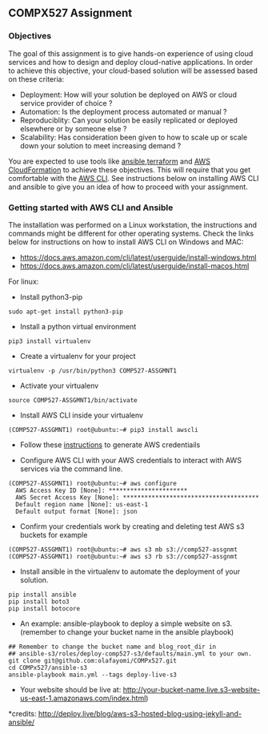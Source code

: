 ## COMPX527 Assignment

### Objectives
The goal of this assignment is to give hands-on experience of using cloud services and how to design and deploy cloud-native applications. In order to achieve this objective, your cloud-based solution will be assessed based on these criteria:
* Deployment: How will your solution be deployed on AWS or cloud service provider of choice ?
* Automation: Is the deployment process automated or manual ?
* Reproduciblity: Can your solution be easily replicated or deployed elsewhere or by someone else ?
* Scalability: Has consideration been given to how to scale up or scale down your solution to meet increasing demand ?
  
You are expected to use tools like [ansible](https://www.ansible.com/resources/get-started),[terraform](https://www.terraform.io/) and [AWS CloudFormation](https://aws.amazon.com/cloudformation/) to achieve these objectives. This will require that you get comfortable with the [AWS CLI](https://aws.amazon.com/cli/). See instructions below on installing AWS CLI and ansible to give you an idea of how to proceed with your assignment.

### Getting started with AWS CLI and Ansible
The installation was performed on a Linux workstation, the instructions and commands might be different for other operating systems. Check the links below for instructions on how to install AWS CLI on Windows and MAC:
* https://docs.aws.amazon.com/cli/latest/userguide/install-windows.html
* https://docs.aws.amazon.com/cli/latest/userguide/install-macos.html

For linux:
* Install python3-pip 
```
sudo apt-get install python3-pip
```
* Install a python virtual environment
```
pip3 install virtualenv
```
* Create a virtualenv for your project
```
virtualenv -p /usr/bin/python3 COMP527-ASSGMNT1
```
* Activate your virtualenv
```
source COMP527-ASSGMNT1/bin/activate
```
* Install AWS CLI inside your virtualenv
```
(COMP527-ASSGMNT1) root@ubuntu:~# pip3 install awscli
```
* Follow these [instructions](https://docs.aws.amazon.com/IAM/latest/UserGuide/getting-started_create-admin-group.html) to generate AWS credentiails

* Configure AWS CLI with your AWS credentials to interact with AWS services via the command line.
```
(COMP527-ASSGMNT1) root@ubuntu:~# aws configure 
  AWS Access Key ID [None]: **********************
  AWS Secret Access Key [None]: ************************************** 
  Default region name [None]: us-east-1
  Default output format [None]: json
```
* Confirm your credentials work by creating and deleting test AWS s3 buckets for example
```
(COMP527-ASSGMNT1) root@ubuntu:~# aws s3 mb s3://comp527-assgnmt
(COMP527-ASSGMNT1) root@ubuntu:~# aws s3 rb s3://comp527-assgnmt
```
* Install ansible in the virtualenv to automate the deployment of your solution.
```
pip install ansible
pip install boto3
pip install botocore
```
* An example: ansible-playbook to deploy a simple website on s3. (remember to change your bucket name in the ansible playbook)
```
## Remember to change the bucket name and blog_root_dir in
## ansible-s3/roles/deploy-comp527-s3/defaults/main.yml to your own.
git clone git@github.com:olafayomi/COMPx527.git
cd COMPx527/ansible-s3
ansible-playbook main.yml --tags deploy-live-s3 
```
* Your website should be live at: http://your-bucket-name.live.s3-website-us-east-1.amazonaws.com/index.html)

*credits:
 http://deploy.live/blog/aws-s3-hosted-blog-using-jekyll-and-ansible/

